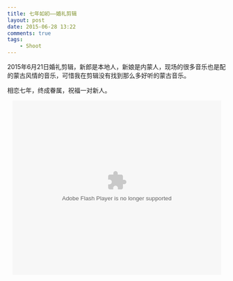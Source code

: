 ```yaml
--- 
title: 七年如初——婚礼剪辑
layout: post
date: 2015-06-28 13:22
comments: true
tags: 
    - Shoot
---
```

2015年6月21日婚礼剪辑，新郎是本地人，新娘是内蒙人，现场的很多音乐也是配的蒙古风情的音乐，可惜我在剪辑没有找到那么多好听的蒙古音乐。

相恋七年，终成眷属，祝福一对新人。

<center>
<embed src="http://player.youku.com/player.php/sid/XMTI3MTczODQ5Ng==/v.swf" allowFullScreen="true" quality="high" width="480" height="400" align="middle" allowScriptAccess="always" type="application/x-shockwave-flash"></embed>
</center>